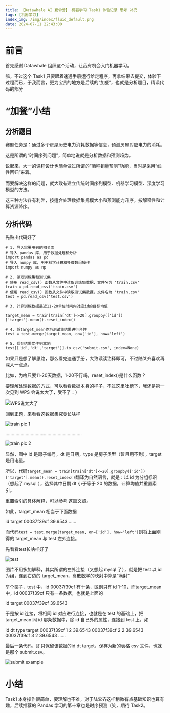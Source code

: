 ```yaml
---
title: 【Datawhale AI 夏令营】 机器学习 Task1 体验记录 思考 补充
tags: [机器学习]
index_img: /img/index/fluid_default.png
date: 2024-07-11 22:43:00
---
```

# 前言
首先感谢 Datawhale 组织这个活动，让我有机会入门机器学习。

嘛，不过这个 Task1 只要跟着速通手册运行给定程序，再拿结果去提交，体验下过程而已，于我而言，更为宝贵的地方是后续的“加餐”，也就是分析题目，精读代码的部分


# “加餐”小结

## 分析题目
赛题任务是：通过多个房屋历史电力消耗数据等信息，预测房屋对应电力的消耗。

这是所谓的“时间序列问题”，简单地说就是分析数据和预测趋势。

说起来，大一的课程设计也简单做过所谓的“酒吧销量预测”功能，当时是采用“线性回归”来着。

而要解决这样的问题，就大致有建立传统时间序列模型、机器学习模型、深度学习模型的方法。

这三种方法各有利弊，按适合处理数据集规模大小和预测能力升序，按解释性和计算资源降序。

## 分析代码

先贴出代码好了
```
# 1. 导入需要用到的相关库
# 导入 pandas 库，用于数据处理和分析
import pandas as pd
# 导入 numpy 库，用于科学计算和多维数组操作
import numpy as np

# 2. 读取训练集和测试集
# 使用 read_csv() 函数从文件中读取训练集数据，文件名为 'train.csv'
train = pd.read_csv('train.csv')
# 使用 read_csv() 函数从文件中读取测试集数据，文件名为 'train.csv'
test = pd.read_csv('test.csv')

# 3. 计算训练数据最近11-20单位时间内对应id的目标均值

target_mean = train[train['dt']<=20].groupby(['id'])['target'].mean().reset_index()

# 4. 将target_mean作为测试集结果进行合并
test = test.merge(target_mean, on=['id'], how='left')

# 5. 保存结果文件到本地
test[['id','dt','target']].to_csv('submit.csv', index=None)
```

如果只是想了解思路，那么看完速通手册，大致读读注释即可，不过陆爻齐喜欢再深入一点点。

比如，为啥只要11-20天数据，1-20不行吗，reset_index()是什么函数？

要理解处理数据的方式，可以看看数据本身的样子，不过这里吐槽下，我还是第一次见到 WPS 会说太大了，受不了：）

![WPS说太大了](https://img2024.cnblogs.com/blog/3207177/202407/3207177-20240711214834025-1250283106.png)

回到正题，来看看这数据集究竟长啥样

![train pic 1](https://img2024.cnblogs.com/blog/3207177/202407/3207177-20240711215329507-2023937455.png)

……………………………………………………

![train pic 2](https://img2024.cnblogs.com/blog/3207177/202407/3207177-20240711215338956-1671382801.png)

显然，图中 id 是房子编号，dt 是日期，type 是房子类型（暂且用不到），target 是用电量。

所以，代码``target_mean = train[train['dt']<=20].groupby(['id'])['target'].mean().reset_index()``翻译为自然语言，就是：以 id 为分组标识（想起了 mysql ），选择其中日期 dt 小于等于 20 的数据，计算均值并重置索引。

重置索引的具体解释，可以参考 [这篇文章](https://www.cnblogs.com/keye/p/11229863.html)。

如此，target_mean 相当于下面数据

id          target
00037f39cf  39.6543
……

而代码``test = test.merge(target_mean, on=['id'], how='left')``则将上面刚得的 target_mean 与 test 左外连接。

先看看test长啥样好了

![test](https://img2024.cnblogs.com/blog/3207177/202407/3207177-20240711222938772-1741838916.png)

图片不用多加解释，其实所谓的左外连接（又想起 mysql 了），就是把 test 以 id 为组，连到右边的 target_mean，离散数学的映射中算是“满射”

举个栗子，test 中，id 00037f39cf 有十条，区别只有 id 1-10，而target_mean 中，id 00037f39cf 只有一条数据，也就是上面的

id          target
00037f39cf  39.6543

于是按 id 连接，将相同 id 对应进行连接，也就是在 test 的基础上，把 target_mean 同 id 那条数据中，除 id 自己外的属性，连接到 test 上，如

id          dt     type     target
00037f39cf  1      2        39.6543
00037f39cf  2      2        39.6543
00037f39cf  3      2        39.6543
……

最后一条代码，即只保留该数据的id dt target，保存为新的表格 csv 文件，也就是那个 submit.csv。

![submit example](https://img2024.cnblogs.com/blog/3207177/202407/3207177-20240711223939047-1629152698.png)

# 小结
Task1 本身操作很简单，要理解也不难，对于陆爻齐这样稍微有点基础知识也算有趣，后续推荐的 Pandas 学习的第十章也是时序预测（笑，期待 Task2。